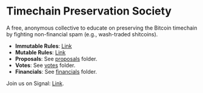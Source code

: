 # Timechain Preservation Society
A free, anonymous collective to educate on preserving the Bitcoin timechain by fighting non-financial spam (e.g., wash-traded shitcoins).
- **Immutable Rules**: [Link](https://github.com/merkletreehouse/timechain-preservation-society/blob/main/immutable-rules.md)
- **Mutable Rules**: [Link](https://github.com/merkletreehouse/timechain-preservation-society/blob/main/mutable-rules.md)
- **Proposals**: See [proposals](https://github.com/merkletreehouse/timechain-preservation-society/tree/main/proposals) folder.
- **Votes**: See [votes](https://github.com/merkletreehouse/timechain-preservation-society/tree/main/votes) folder.
- **Financials**: See [financials](https://github.com/merkletreehouse/timechain-preservation-society/tree/main/financials) folder.

Join us on Signal: [Link](https://signal.group/#CjQKIDlIqEuG3pojJru2sEVy7hupibKGJ5gKRlHtRmHOt8IVEhDty4EXxTL4wmMtQnkPB7IP).
